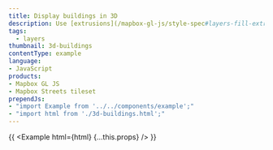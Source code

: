 ```yaml
---
title: Display buildings in 3D
description: Use [extrusions](/mapbox-gl-js/style-spec#layers-fill-extrusion) to display buildings' height in 3D.
tags:
  - layers
thumbnail: 3d-buildings
contentType: example
language:
- JavaScript
products:
- Mapbox GL JS
- Mapbox Streets tileset
prependJs:
- "import Example from '../../components/example';"
- "import html from './3d-buildings.html';"
---
```


{{ <Example html={html} {...this.props} /> }}
